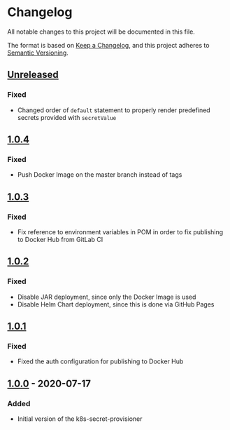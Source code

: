 # Changelog
All notable changes to this project will be documented in this file.

The format is based on [Keep a Changelog](https://keepachangelog.com/en/1.0.0/),
and this project adheres to [Semantic Versioning](https://semver.org/spec/v2.0.0.html).

## [Unreleased]
### Fixed
- Changed order of `default` statement to properly render predefined secrets provided with `secretValue`

## [1.0.4]
### Fixed
- Push Docker Image on the master branch instead of tags

## [1.0.3]
### Fixed
- Fix reference to environment variables in POM in order to fix publishing to Docker Hub from GitLab CI

## [1.0.2]
### Fixed
- Disable JAR deployment, since only the Docker Image is used
- Disable Helm Chart deployment, since this is done via GitHub Pages

## [1.0.1]
### Fixed
- Fixed the auth configuration for publishing to Docker Hub

## [1.0.0] - 2020-07-17
### Added
- Initial version of the k8s-secret-provisioner

[Unreleased]: https://github.com/deviceinsight/k8s-secret-provisioner/compare/1.0.4...HEAD
[1.0.4]: https://github.com/deviceinsight/k8s-secret-provisioner/releases/tag/1.0.4
[1.0.3]: https://github.com/deviceinsight/k8s-secret-provisioner/releases/tag/1.0.3
[1.0.2]: https://github.com/deviceinsight/k8s-secret-provisioner/releases/tag/1.0.2
[1.0.1]: https://github.com/deviceinsight/k8s-secret-provisioner/releases/tag/1.0.1
[1.0.0]: https://github.com/deviceinsight/k8s-secret-provisioner/releases/tag/1.0.0
